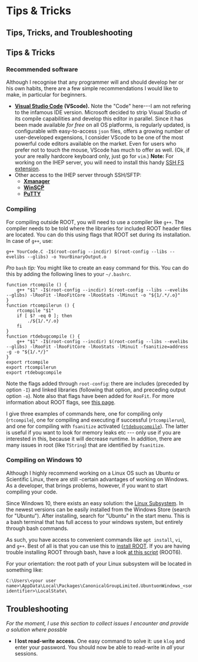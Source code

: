 # Tips & Tricks

## Tips, Tricks, and Troubleshooting <a id="tips"></a>

## Tips & Tricks

### Recommended software

Although I recognise that any programmer will and should develop her or his own habits, there are a few simple recommendations I would like to make, in particular for beginners.

* [**Visual Studio Code**](https://code.visualstudio.com) **\(VScode\).** Note the "Code" here---I am not refering to the infamous IDE version. Microsoft decided to strip Visual Studio of its compile capabilities and develop this editor in parallel. Since it has been made available _for free_ on all OS platforms, is regularly updated, is configurable with easy-to-access `json` files, offers a growing number of user-developed exgensions, I consider VScode to be one of the most powerful code editors available on the market. Even for users who prefer not to touch the mouse, VScode has much to offer as well. \(Ok, if your are really hardcore keyboard only, just go for `vim`.\) **Note:** For working on the IHEP server, you will need to install this handy [SSH FS extension](https://marketplace.visualstudio.com/items?itemName=Kelvin.vscode-sshfs).
* Other access to the IHEP server through SSH/SFTP:
  * [**Xmanager**](https://www.netsarang.com/products/xmg_overview.html)
  * [**WinSCP**](https://winscp.net/eng/index.php)
  * [**PuTTY**](https://www.putty.org/)

### Compiling

For compiling outside ROOT, you will need to use a compiler like `g++`. The compiler needs to be told where the libraries for included ROOT header files are located. You can do this using flags that ROOT set during its installation. In case of `g++`, use:

```text
g++ YourCode.C -I$(root-config --incdir) $(root-config --libs --evelibs --glibs) -o YourBinaryOutput.o
```

_Pro_ `bash` _tip:_ You might like to create an easy command for this. You can do this by adding the following lines to your `~/.bashrc`.

```text
function rtcompile () {
    g++ "$1" -I$(root-config --incdir) $(root-config --libs --evelibs --glibs) -lRooFit -lRooFitCore -lRooStats -lMinuit -o "${1/.*/.o}"
}
function rtcompilerun () {
    rtcompile "$1"
    if [ $? -eq 0 ]; then
        ./${1/.*/.o}
    fi
}
function rtdebugcompile () {
    g++ "$1" -I$(root-config --incdir) $(root-config --libs --evelibs --glibs) -lRooFit -lRooFitCore -lRooStats -lMinuit -fsanitize=address -g -o "${1/.*/}"
}
export rtcompile
export rtcompilerun
export rtdebugcompile
```

Note the flags added through `root-config`: there are includes \(preceded by option `-I`\) and linked libraries \(following that option, and preceding output option `-o`\). Note also that flags have been added for `RooFit`. For more information about ROOT flags, see [this page](https://root.cern.ch/root/HowtoCERNLIB.html).

I give three examples of commands here, one for compiling only \(`rtcompile`\), one for compiling and executing if successful \(`rtcompilerun`\), and one for compiling with `fsanitize` activated \([`rtdebugcompile`](https://gcc.gnu.org/onlinedocs/gcc/Instrumentation-Options.html)\). The latter is useful if you want to look for memory leaks etc --- only use if you are interested in this, because it will decrease runtime. In addition, there are many issues in root \(like `TString`\) that are identified by `fsanitize`.

### Compiling on Windows 10

Although I highly recommend working on a Linux OS such as Ubuntu or Scientific Linux, there are still -certain advantages of working on Windows. As a developer, that brings problems, however, if you want to start compiling your code.

Since Windows 10, there exists an easy solution: the [Linux Subsystem](https://docs.microsoft.com/en-us/windows/wsl/install-win10). In the newest versions can be easily installed from the Windows Store \(search for "Ubuntu"\). After installing, search for "Ubuntu" in the start menu. This is a bash terminal that has full access to your windows system, but entirely through bash commands.

As such, you have access to convenient commands like `apt install`, `vi`, and `g++`. Best of all is that you can use this to [install ROOT](https://root.cern.ch/build-prerequisites). If you are having trouble installing ROOT through bash, have a look [at this script](https://github.com/redeboer/NIKHEFProject2018/blob/master/docs/Install%20CERN%20ROOT6.sh) \(ROOT6\).

For your orientation: the root path of your Linux subsystem will be located in something like:

```text
C:\Users\<your user name>\AppData\Local\Packages\CanonicalGroupLimited.UbuntuonWindows_<some identifier>\LocalState\
```

## Troubleshooting

_For the moment, I use this section to collect issues I encounter and provide a solution where possble_

* **I lost read-write access.** One easy command to solve it: use `klog` and enter your password. You should now be able to read-write in _all_ your sessions.

